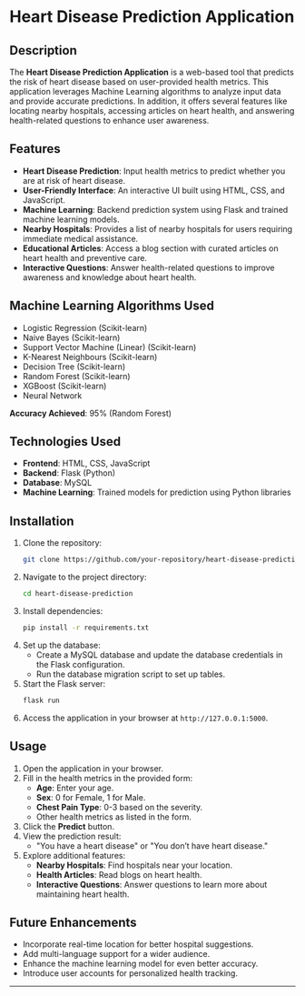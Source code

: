 # Heart Disease Prediction Application

## Description
The **Heart Disease Prediction Application** is a web-based tool that predicts the risk of heart disease based on user-provided health metrics. This application leverages Machine Learning algorithms to analyze input data and provide accurate predictions. In addition, it offers several features like locating nearby hospitals, accessing articles on heart health, and answering health-related questions to enhance user awareness.

## Features
- **Heart Disease Prediction**: Input health metrics to predict whether you are at risk of heart disease.
- **User-Friendly Interface**: An interactive UI built using HTML, CSS, and JavaScript.
- **Machine Learning**: Backend prediction system using Flask and trained machine learning models.
- **Nearby Hospitals**: Provides a list of nearby hospitals for users requiring immediate medical assistance.
- **Educational Articles**: Access a blog section with curated articles on heart health and preventive care.
- **Interactive Questions**: Answer health-related questions to improve awareness and knowledge about heart health.

## Machine Learning Algorithms Used
- Logistic Regression (Scikit-learn)
- Naive Bayes (Scikit-learn)
- Support Vector Machine (Linear) (Scikit-learn)
- K-Nearest Neighbours (Scikit-learn)
- Decision Tree (Scikit-learn)
- Random Forest (Scikit-learn)
- XGBoost (Scikit-learn)
- Neural Network

**Accuracy Achieved**: 95% (Random Forest)

## Technologies Used
- **Frontend**: HTML, CSS, JavaScript
- **Backend**: Flask (Python)
- **Database**: MySQL
- **Machine Learning**: Trained models for prediction using Python libraries

## Installation
1. Clone the repository:
   ```bash
   git clone https://github.com/your-repository/heart-disease-prediction.git
   ```
2. Navigate to the project directory:
   ```bash
   cd heart-disease-prediction
   ```
3. Install dependencies:
   ```bash
   pip install -r requirements.txt
   ```
4. Set up the database:
   - Create a MySQL database and update the database credentials in the Flask configuration.
   - Run the database migration script to set up tables.
5. Start the Flask server:
   ```bash
   flask run
   ```
6. Access the application in your browser at `http://127.0.0.1:5000`.

## Usage
1. Open the application in your browser.
2. Fill in the health metrics in the provided form:
   - **Age**: Enter your age.
   - **Sex**: 0 for Female, 1 for Male.
   - **Chest Pain Type**: 0-3 based on the severity.
   - Other health metrics as listed in the form.
3. Click the **Predict** button.
4. View the prediction result:
   - "You have a heart disease" or "You don’t have heart disease."
5. Explore additional features:
   - **Nearby Hospitals**: Find hospitals near your location.
   - **Health Articles**: Read blogs on heart health.
   - **Interactive Questions**: Answer questions to learn more about maintaining heart health.

## Future Enhancements
- Incorporate real-time location for better hospital suggestions.
- Add multi-language support for a wider audience.
- Enhance the machine learning model for even better accuracy.
- Introduce user accounts for personalized health tracking.

---
